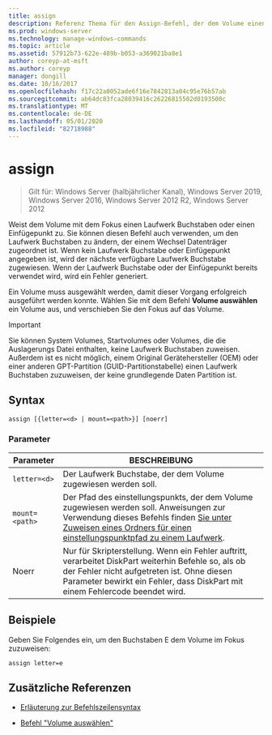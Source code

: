 ```yaml
---
title: assign
description: Referenz Thema für den Assign-Befehl, der dem Volume einen Laufwerk Buchstaben oder einen Einfügepunkt mit Fokus zuweist.
ms.prod: windows-server
ms.technology: manage-windows-commands
ms.topic: article
ms.assetid: 57912b73-622e-489b-b053-a369021ba8e1
author: coreyp-at-msft
ms.author: coreyp
manager: dongill
ms.date: 10/16/2017
ms.openlocfilehash: f17c22a0052ade6f16e7842813a04c95e76b57ab
ms.sourcegitcommit: ab64dc83fca28039416c26226815502d0193500c
ms.translationtype: MT
ms.contentlocale: de-DE
ms.lasthandoff: 05/01/2020
ms.locfileid: "82718988"
---
```

# <a name="assign"></a>assign

> Gilt für: Windows Server (halbjährlicher Kanal), Windows Server 2019, Windows Server 2016, Windows Server 2012 R2, Windows Server 2012

Weist dem Volume mit dem Fokus einen Laufwerk Buchstaben oder einen Einfügepunkt zu. Sie können diesen Befehl auch verwenden, um den Laufwerk Buchstaben zu ändern, der einem Wechsel Datenträger zugeordnet ist. Wenn kein Laufwerk Buchstabe oder Einfügepunkt angegeben ist, wird der nächste verfügbare Laufwerk Buchstabe zugewiesen. Wenn der Laufwerk Buchstabe oder der Einfügepunkt bereits verwendet wird, wird ein Fehler generiert.

Ein Volume muss ausgewählt werden, damit dieser Vorgang erfolgreich ausgeführt werden konnte. Wählen Sie mit dem Befehl **Volume auswählen** ein Volume aus, und verschieben Sie den Fokus auf das Volume.

> [!IMPORTANT]
> Sie können System Volumes, Startvolumes oder Volumes, die die Auslagerungs Datei enthalten, keine Laufwerk Buchstaben zuweisen. Außerdem ist es nicht möglich, einem Original Gerätehersteller (OEM) oder einer anderen GPT-Partition (GUID-Partitionstabelle) einen Laufwerk Buchstaben zuzuweisen, der keine grundlegende Daten Partition ist.

## <a name="syntax"></a>Syntax

```
assign [{letter=<d> | mount=<path>}] [noerr]
```

### <a name="parameters"></a>Parameter

| Parameter | BESCHREIBUNG |
| --------- | ----------- |
| `letter=<d>` | Der Laufwerk Buchstabe, der dem Volume zugewiesen werden soll. |
| `mount=<path>` | Der Pfad des einstellungspunkts, der dem Volume zugewiesen werden soll. Anweisungen zur Verwendung dieses Befehls finden [Sie unter Zuweisen eines Ordners für einen einstellungspunktpfad zu einem Laufwerk](https://docs.microsoft.com/windows-server/storage/disk-management/assign-a-mount-point-folder-path-to-a-drive). |
| Noerr | Nur für Skripterstellung. Wenn ein Fehler auftritt, verarbeitet DiskPart weiterhin Befehle so, als ob der Fehler nicht aufgetreten ist. Ohne diesen Parameter bewirkt ein Fehler, dass DiskPart mit einem Fehlercode beendet wird. |

## <a name="examples"></a>Beispiele

Geben Sie Folgendes ein, um den Buchstaben E dem Volume im Fokus zuzuweisen:

```
assign letter=e
```

## <a name="additional-references"></a>Zusätzliche Referenzen

- [Erläuterung zur Befehlszeilensyntax](command-line-syntax-key.md)

- [Befehl "Volume auswählen"](select-volume.md)
